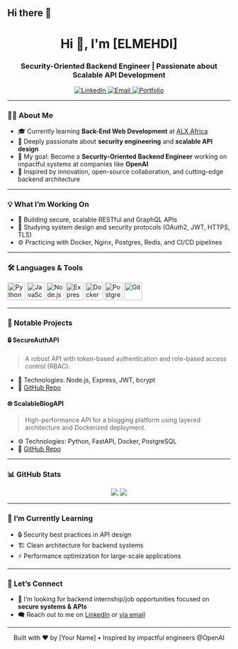 ## Hi there 👋
<h1 align="center">Hi 👋, I'm [ELMEHDI]</h1>
<h3 align="center">Security-Oriented Backend Engineer | Passionate about Scalable API Development</h3>

<p align="center">
  <a href="https://www.linkedin.com/in/yourprofile" target="_blank">
    <img src="https://img.shields.io/badge/LinkedIn-blue?style=flat&logo=linkedin" alt="LinkedIn" />
  </a>
  <a href="mailto:youremail@example.com">
    <img src="https://img.shields.io/badge/Email-D14836?style=flat&logo=gmail&logoColor=white" alt="Email" />
  </a>
  <a href="https://yourportfolio.com" target="_blank">
    <img src="https://img.shields.io/badge/Portfolio-000000?style=flat&logo=about.me&logoColor=white" alt="Portfolio" />
  </a>
</p>

---

### 👨‍💻 About Me

- 🎓 Currently learning **Back-End Web Development** at [ALX Africa](https://www.alxafrica.com/)
- 🔐 Deeply passionate about **security engineering** and **scalable API design**
- 💼 My goal: Become a **Security-Oriented Backend Engineer** working on impactful systems at companies like **OpenAI**
- 🚀 Inspired by innovation, open-source collaboration, and cutting-edge backend architecture

---

### 💡 What I’m Working On

- 🧪 Building secure, scalable RESTful and GraphQL APIs
- 📘 Studying system design and security protocols (OAuth2, JWT, HTTPS, TLS)
- ⚙️ Practicing with Docker, Nginx, Postgres, Redis, and CI/CD pipelines

---

### 🛠️ Languages & Tools

<p align="left">
  <img src="https://cdn.jsdelivr.net/gh/devicons/devicon/icons/python/python-original.svg" width="40" alt="Python"/>
  <img src="https://cdn.jsdelivr.net/gh/devicons/devicon/icons/javascript/javascript-original.svg" width="40" alt="JavaScript"/>
  <img src="https://cdn.jsdelivr.net/gh/devicons/devicon/icons/nodejs/nodejs-original.svg" width="40" alt="Node.js"/>
  <img src="https://cdn.jsdelivr.net/gh/devicons/devicon/icons/express/express-original.svg" width="40" alt="Express.js"/>
  <img src="https://cdn.jsdelivr.net/gh/devicons/devicon/icons/docker/docker-original.svg" width="40" alt="Docker"/>
  <img src="https://cdn.jsdelivr.net/gh/devicons/devicon/icons/postgresql/postgresql-original.svg" width="40" alt="PostgreSQL"/>
  <img src="https://cdn.jsdelivr.net/gh/devicons/devicon/icons/git/git-original.svg" width="40" alt="Git"/>
</p>

---

### 📌 Notable Projects

#### 🔒 **SecureAuthAPI**
> A robust API with token-based authentication and role-based access control (RBAC).
- 🔐 Technologies: Node.js, Express, JWT, bcrypt
- 📁 [GitHub Repo](https://github.com/yourusername/SecureAuthAPI)

#### 🌐 **ScalableBlogAPI**
> High-performance API for a blogging platform using layered architecture and Dockerized deployment.
- ⚙️ Technologies: Python, FastAPI, Docker, PostgreSQL
- 📁 [GitHub Repo](https://github.com/yourusername/ScalableBlogAPI)

---

### 📊 GitHub Stats

<p align="center">
  <img src="https://github-readme-stats.vercel.app/api?username=yourusername&show_icons=true&theme=react" />
  <img src="https://github-readme-stats.vercel.app/api/top-langs/?username=yourusername&layout=compact&theme=react" />
</p>

---

### 🧠 I’m Currently Learning

- 🔒 Security best practices in API design
- 🏗️ Clean architecture for backend systems
- ⚡ Performance optimization for large-scale applications

---

### 🤝 Let’s Connect

- 💼 I’m looking for backend internship/job opportunities focused on **secure systems & APIs**
- 🗨️ Reach out to me on [LinkedIn](https://www.linkedin.com/in/yourprofile) or [via email](mailto:youremail@example.com)

---

<p align="center">
  Built with ❤️ by [Your Name] • Inspired by impactful engineers @OpenAI
</p>

<!--
**elmehdiqriquach/elmehdiqriquach** is a ✨ _special_ ✨ repository because its `README.md` (this file) appears on your GitHub profile.

Here are some ideas to get you started:

- 🔭 I’m currently working on ...
- 🌱 I’m currently learning ...
- 👯 I’m looking to collaborate on ...
- 🤔 I’m looking for help with ...
- 💬 Ask me about ...
- 📫 How to reach me: ...
- 😄 Pronouns: ...
- ⚡ Fun fact: ...
-->
